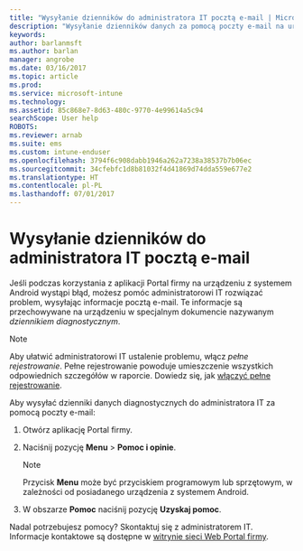 ```yaml
---
title: "Wysyłanie dzienników do administratora IT pocztą e-mail | Microsoft Docs"
description: "Wysyłanie dzienników danych za pomocą poczty e-mail na urządzeniu z systemem Android"
keywords: 
author: barlanmsft
ms.author: barlan
manager: angrobe
ms.date: 03/16/2017
ms.topic: article
ms.prod: 
ms.service: microsoft-intune
ms.technology: 
ms.assetid: 85c868e7-8d63-480c-9770-4e99614a5c94
searchScope: User help
ROBOTS: 
ms.reviewer: arnab
ms.suite: ems
ms.custom: intune-enduser
ms.openlocfilehash: 3794f6c908dabb1946a262a7238a38537b7b06ec
ms.sourcegitcommit: 34cfebfc1d8b81032f4d41869d74dda559e677e2
ms.translationtype: HT
ms.contentlocale: pl-PL
ms.lasthandoff: 07/01/2017
---
```

# <a name="send-logs-to-your-it-admin-using-email"></a>Wysyłanie dzienników do administratora IT pocztą e-mail

Jeśli podczas korzystania z aplikacji Portal firmy na urządzeniu z systemem Android wystąpi błąd, możesz pomóc administratorowi IT rozwiązać problem, wysyłając informacje pocztą e-mail. Te informacje są przechowywane na urządzeniu w specjalnym dokumencie nazywanym _dziennikiem diagnostycznym_.

> [!Note]
> Aby ułatwić administratorowi IT ustalenie problemu, włącz _pełne rejestrowanie_. Pełne rejestrowanie powoduje umieszczenie wszystkich odpowiednich szczegółów w raporcie. Dowiedz się, jak [włączyć pełne rejestrowanie](use-verbose-logging-to-help-your-it-administrator-fix-device-issues-android.md).

Aby wysyłać dzienniki danych diagnostycznych do administratora IT za pomocą poczty e-mail:

1.  Otwórz aplikację Portal firmy.

2.  Naciśnij pozycję **Menu** >  **Pomoc i opinie**.

    > [!NOTE]
    > Przycisk **Menu** może być przyciskiem programowym lub sprzętowym, w zależności od posiadanego urządzenia z systemem Android.

3.  W obszarze **Pomoc** naciśnij pozycję **Uzyskaj pomoc**.

Nadal potrzebujesz pomocy? Skontaktuj się z administratorem IT. Informacje kontaktowe są dostępne w [witrynie sieci Web Portal firmy](http://portal.manage.microsoft.com).
